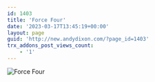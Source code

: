 ```yaml
---
id: 1403
title: 'Force Four'
date: '2023-03-17T13:45:19+00:00'
layout: page
guid: 'http://new.andydixon.com/?page_id=1403'
trx_addons_post_views_count:
    - '1'
---
```


![Force Four](https://i0.wp.com/assets.g8x2.ldn.idrivee2-23.com/posters/Force%20Four%2001.jpg?w=1200&ssl=1 "Force Four")